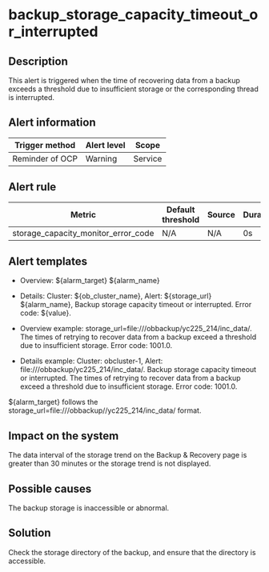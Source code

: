 # backup_storage_capacity_timeout_or_interrupted

## Description

This alert is triggered when the time of recovering data from a backup exceeds a threshold due to insufficient storage or the corresponding thread is interrupted.

## Alert information

| Trigger method  | Alert level |  Scope  |
|-----------------|-------------|---------|
| Reminder of OCP | Warning     | Service |

## Alert rule

|               Metric                | Default threshold | Source | Duration | Detection cycle | Elimination cycle |
|-------------------------------------|-------------------|--------|----------|-----------------|-------------------|
| storage_capacity_monitor_error_code | N/A               | N/A    | 0s       | 30 min          | 40 min            |

## Alert templates

* Overview: \${alarm_target} ${alarm_name}

* Details: Cluster: \${ob_cluster_name}, Alert: ${storage_url} \${alarm_name}, Backup storage capacity timeout or interrupted. Error code: \${value}.

* Overview example:
  storage_url=file:///obbackup/yc225_214/inc_data/. The times of retrying to recover data from a backup exceed a threshold due to insufficient storage. Error code: 1001.0.

* Details example:
  Cluster: obcluster-1, Alert: file:///obbackup/yc225_214/inc_data/. Backup storage capacity timeout or interrupted. The times of retrying to recover data from a backup exceed a threshold due to insufficient storage. Error code: 1001.0.

\${alarm_target} follows the storage_url=file:///obbackup//yc225_214/inc_data/ format.

## Impact on the system

The data interval of the storage trend on the Backup \& Recovery page is greater than 30 minutes or the storage trend is not displayed.

## Possible causes

The backup storage is inaccessible or abnormal.

## Solution

Check the storage directory of the backup, and ensure that the directory is accessible.
